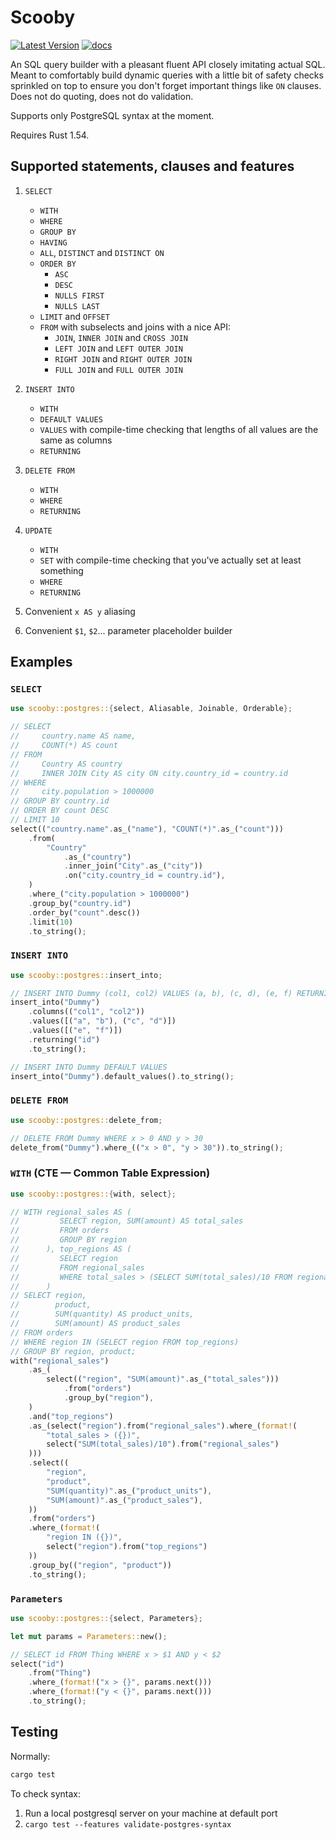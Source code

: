 Scooby
======

[![Latest Version](https://img.shields.io/crates/v/scooby.svg)](https://crates.io/crates/scooby)
[![docs](https://docs.rs/scooby/badge.svg)](https://docs.rs/scooby)

An SQL query builder with a pleasant fluent API closely imitating actual SQL. Meant to comfortably build dynamic queries with a little bit of safety checks sprinkled on top to ensure you don't forget important things like `ON` clauses. Does not do quoting, does not do validation.

Supports only PostgreSQL syntax at the moment.

Requires Rust 1.54.


Supported statements, clauses and features
------------------------------------------

1. `SELECT`
    - `WITH`
    - `WHERE`
    - `GROUP BY`
    - `HAVING`
    - `ALL`, `DISTINCT` and `DISTINCT ON`
    - `ORDER BY`
        - `ASC`
        - `DESC`
        - `NULLS FIRST`
        - `NULLS LAST`
    - `LIMIT` and `OFFSET`
    - `FROM` with subselects and joins with a nice API:
        - `JOIN`, `INNER JOIN` and `CROSS JOIN`
        - `LEFT JOIN` and `LEFT OUTER JOIN`
        - `RIGHT JOIN` and `RIGHT OUTER JOIN`
        - `FULL JOIN` and `FULL OUTER JOIN`

2. `INSERT INTO`
    - `WITH`
    - `DEFAULT VALUES`
    - `VALUES` with compile-time checking that lengths of all values are the same as columns
    - `RETURNING`

3. `DELETE FROM`
    - `WITH`
    - `WHERE`
    - `RETURNING`

4. `UPDATE`
    - `WITH`
    - `SET` with compile-time checking that you've actually set at least something
    - `WHERE`
    - `RETURNING`

5. Convenient `x AS y` aliasing

6. Convenient `$1`, `$2`... parameter placeholder builder

Examples
--------

### `SELECT`

```rust
use scooby::postgres::{select, Aliasable, Joinable, Orderable};

// SELECT
//     country.name AS name,
//     COUNT(*) AS count
// FROM
//     Country AS country
//     INNER JOIN City AS city ON city.country_id = country.id
// WHERE
//     city.population > 1000000
// GROUP BY country.id
// ORDER BY count DESC
// LIMIT 10
select(("country.name".as_("name"), "COUNT(*)".as_("count")))
    .from(
        "Country"
            .as_("country")
            .inner_join("City".as_("city"))
            .on("city.country_id = country.id"),
    )
    .where_("city.population > 1000000")
    .group_by("country.id")
    .order_by("count".desc())
    .limit(10)
    .to_string();
```

### `INSERT INTO`

```rust
use scooby::postgres::insert_into;

// INSERT INTO Dummy (col1, col2) VALUES (a, b), (c, d), (e, f) RETURNING id
insert_into("Dummy")
    .columns(("col1", "col2"))
    .values([("a", "b"), ("c", "d")])
    .values([("e", "f")])
    .returning("id")
    .to_string();

// INSERT INTO Dummy DEFAULT VALUES
insert_into("Dummy").default_values().to_string();
```

### `DELETE FROM`

```rust
use scooby::postgres::delete_from;

// DELETE FROM Dummy WHERE x > 0 AND y > 30
delete_from("Dummy").where_(("x > 0", "y > 30")).to_string();
```

### `WITH` (CTE — Common Table Expression)

```rust
use scooby::postgres::{with, select};

// WITH regional_sales AS (
//         SELECT region, SUM(amount) AS total_sales
//         FROM orders
//         GROUP BY region
//      ), top_regions AS (
//         SELECT region
//         FROM regional_sales
//         WHERE total_sales > (SELECT SUM(total_sales)/10 FROM regional_sales)
//      )
// SELECT region,
//        product,
//        SUM(quantity) AS product_units,
//        SUM(amount) AS product_sales
// FROM orders
// WHERE region IN (SELECT region FROM top_regions)
// GROUP BY region, product;
with("regional_sales")
    .as_(
        select(("region", "SUM(amount)".as_("total_sales")))
            .from("orders")
            .group_by("region"),
    )
    .and("top_regions")
    .as_(select("region").from("regional_sales").where_(format!(
        "total_sales > ({})",
        select("SUM(total_sales)/10").from("regional_sales")
    )))
    .select((
        "region",
        "product",
        "SUM(quantity)".as_("product_units"),
        "SUM(amount)".as_("product_sales"),
    ))
    .from("orders")
    .where_(format!(
        "region IN ({})",
        select("region").from("top_regions")
    ))
    .group_by(("region", "product"))
    .to_string();
```

### `Parameters`

```rust
use scooby::postgres::{select, Parameters};

let mut params = Parameters::new();

// SELECT id FROM Thing WHERE x > $1 AND y < $2
select("id")
    .from("Thing")
    .where_(format!("x > {}", params.next()))
    .where_(format!("y < {}", params.next()))
    .to_string();
```

Testing
-------

Normally:

```bash
cargo test
```

To check syntax:

1. Run a local postgresql server on your machine at default port
2. `cargo test --features validate-postgres-syntax`
